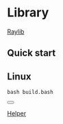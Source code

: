 # Library
[Raylib](https://www.raylib.com/index.html)

## Quick start
## Linux
<div class="code-box">
  <pre><code>bash build.bash</code></pre>
  <button onclick="copyCode(this)"></button>
</div>

[Helper](https://youtu.be/fJfmhhPMV40?si=-qXJhlDw1JctydGR)
